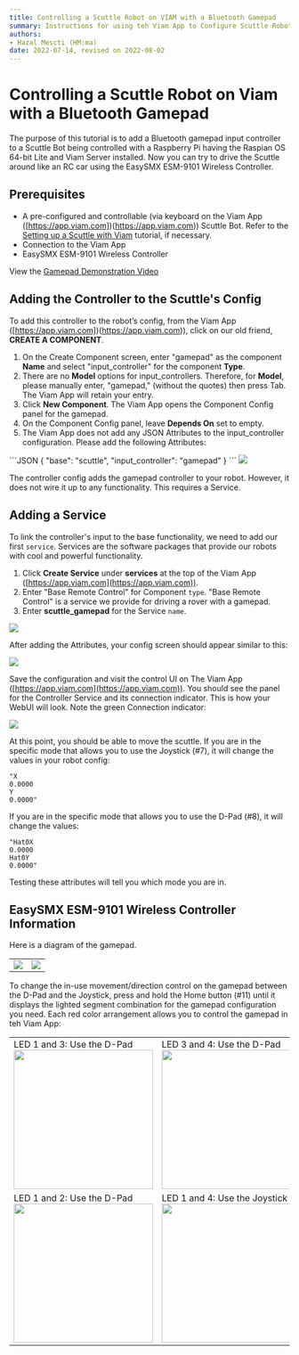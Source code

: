 ```yaml
---
title: Controlling a Scuttle Robot on VIAM with a Bluetooth Gamepad
summary: Instructions for using teh Viam App to Configure Scuttle Robot with a Bluetooth Gamepad 
authors: 
- Hazal Mescti (HM:ma)
date: 2022-07-14, revised on 2022-08-02
---
```

# Controlling a Scuttle Robot on Viam with a Bluetooth Gamepad
The purpose of this tutorial is to add a Bluetooth gamepad input controller to a Scuttle Bot being controlled with a Raspberry Pi having the Raspian OS 64-bit Lite and Viam Server installed.
Now you can try to drive the Scuttle around like an RC car using the EasySMX ESM-9101 Wireless Controller. 

## Prerequisites

* A pre-configured and controllable (via keyboard on the Viam App ([https://app.viam.com])(https://app.viam.com)) Scuttle Bot.
Refer to the <a href="/tutorials/scuttlebot">Setting up a Scuttle with Viam</a> tutorial, if necessary.
* Connection to the Viam App
* EasySMX ESM-9101 Wireless Controller

View the [Gamepad Demonstration Video](https://drive.google.com/file/d/1WfON6u6rltsMAY1LluZUUizk33DJ92Hd/view?usp=sharing)

## Adding the Controller to the Scuttle's Config

To add this controller to the robot’s config, from the Viam App ([https://app.viam.com])(https://app.viam.com)), click on our old friend, **CREATE A COMPONENT**. 
<OL>
<li>On the Create Component screen, enter "gamepad" as the component <strong>Name</strong>  and select "input_controller" for the component <strong>Type</strong>. </li>

<li>There are no <strong>Model</strong> options for input_controllers.
Therefore, for <strong>Model</strong>, please manually enter, "gamepad," (without the quotes) then press Tab. The Viam App will retain your entry.</li>


<li>Click <strong>New Component</strong>. The Viam App opens the Component Config panel for the gamepad. </li>
<li>On the Component Config panel, leave <strong>Depends On</strong> set to empty.</li>
<li>The Viam App does not add any JSON Attributes to the input_controller configuration.
Please add the following Attributes:
</OL>
```JSON
{
 "base": "scuttle",
 "input_controller": "gamepad"
}
```

<img src="../img/pi-game-game-config-blank.png">

The controller config adds the gamepad controller to your robot.
However, it does not wire it up to any functionality.
This requires a Service.

## Adding a Service

To link the controller's input to the base functionality, we need to add our first `service`. Services are the software packages that provide our robots with cool and powerful functionality.

1. Click **Create Service** under **services** at the top of the Viam App ([https://app.viam.com](https://app.viam.com)). 
2. Enter "Base Remote Control" for Component `type`. "Base Remote Control" is a service we provide for driving a rover with a gamepad.
3. Enter **scuttle_gamepad** for the Service `name`. 

<img src="../img/pi-game-create-service.png">

After adding the Attributes, your config screen should appear similar to this:

<img src="../img/pi-game-service-config.png">

Save the configuration and visit the control UI on The Viam App ([https://app.viam.com](https://app.viam.com)). You should see the panel for the Controller Service and its connection indicator. This is how your WebUI will look. Note the green Connection indicator:

<img src="../img/pi-game-controller-panel.png">

At this point, you should be able to move the scuttle. If you are in the specific mode that allows you to use the Joystick (#7), it will change the values in your robot config:

```
"X
0.0000
Y
0.0000"
```

If you are in the specific mode that allows you to use the D-Pad (#8), it will change the values:
```
"Hat0X
0.0000
Hat0Y
0.0000"
```

Testing these attributes will tell you which mode you are in. 

## EasySMX ESM-9101 Wireless Controller Information

Here is a diagram of the gamepad. 
<table>
<tr><td><img src="../img/pi-game-gamepad-diagram.png"></td><td><img src="../img/pi-game-gamepad-legend.png"></td></tr>
</table>

To change the in-use movement/direction control on the gamepad between the D-Pad and the Joystick, press and hold the Home button (#11) until it displays the lighted segment combination for the gamepad configuration you need. Each red color arrangement allows you to control the gamepad in teh Viam App: 
<table>
<tr><td>LED 1 and 3: Use the D-Pad<BR>
<img src="../img/pi-game-cont-1and3.jpg" width="250px"></td><td>LED 3 and 4: Use the D-Pad<BR>
<img src="../img/pi-game-cont-3and4.jpg" width="250px"></td></tr>
<tr><td>LED 1 and 2: Use the D-Pad<BR>
<img src="../img/pi-game-cont-1and2.jpg" width="250px"></td><td>LED 1 and 4: Use the Joystick<BR>
<img src="../img/pi-game-cont-1and4.jpg" width="250px"></td></tr>
</table>